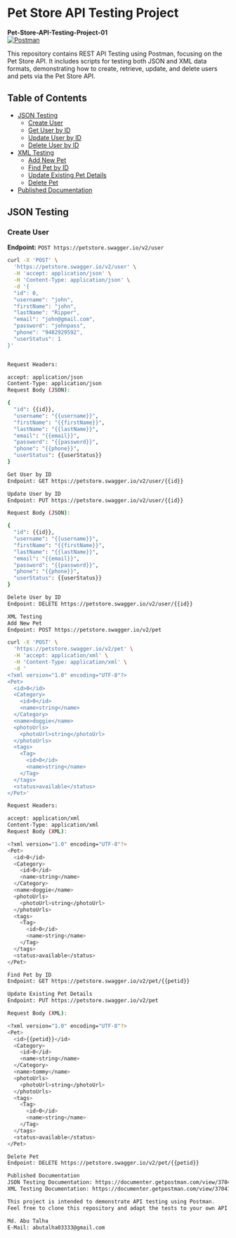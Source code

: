 # Pet Store API Testing Project

**Pet-Store-API-Testing-Project-01**  
[![Postman](https://www.vectorlogo.zone/logos/getpostman/getpostman-icon.svg)](https://www.postman.com/)

This repository contains REST API Testing using Postman, focusing on the Pet Store API. It includes scripts for testing both JSON and XML data formats, demonstrating how to create, retrieve, update, and delete users and pets via the Pet Store API.

## Table of Contents
- [JSON Testing](#json-testing)
  - [Create User](#create-user)
  - [Get User by ID](#get-user-by-id)
  - [Update User by ID](#update-user-by-id)
  - [Delete User by ID](#delete-user-by-id)
- [XML Testing](#xml-testing)
  - [Add New Pet](#add-new-pet)
  - [Find Pet by ID](#find-pet-by-id)
  - [Update Existing Pet Details](#update-existing-pet-details)
  - [Delete Pet](#delete-pet)
- [Published Documentation](#published-documentation)

## JSON Testing

### Create User

**Endpoint:** `POST https://petstore.swagger.io/v2/user`

```bash
curl -X 'POST' \
  'https://petstore.swagger.io/v2/user' \
  -H 'accept: application/json' \
  -H 'Content-Type: application/json' \
  -d '{
  "id": 0,
  "username": "john",
  "firstName": "john",
  "lastName": "Ripper",
  "email": "john@gmail.com",
  "password": "johnpass",
  "phone": "9482929592",
  "userStatus": 1
}'


Request Headers:

accept: application/json
Content-Type: application/json
Request Body (JSON):

{
  "id": {{id}},
  "username": "{{username}}",
  "firstName": "{{firstName}}",
  "lastName": "{{lastName}}",
  "email": "{{email}}",
  "password": "{{password}}",
  "phone": "{{phone}}",
  "userStatus": {{userStatus}}
}

Get User by ID
Endpoint: GET https://petstore.swagger.io/v2/user/{{id}}

Update User by ID
Endpoint: PUT https://petstore.swagger.io/v2/user/{{id}}

Request Body (JSON):

{
  "id": {{id}},
  "username": "{{username}}",
  "firstName": "{{firstName}}",
  "lastName": "{{lastName}}",
  "email": "{{email}}",
  "password": "{{password}}",
  "phone": "{{phone}}",
  "userStatus": {{userStatus}}
}

Delete User by ID
Endpoint: DELETE https://petstore.swagger.io/v2/user/{{id}}

XML Testing
Add New Pet
Endpoint: POST https://petstore.swagger.io/v2/pet

curl -X 'POST' \
  'https://petstore.swagger.io/v2/pet' \
  -H 'accept: application/xml' \
  -H 'Content-Type: application/xml' \
  -d '
<?xml version="1.0" encoding="UTF-8"?>
<Pet>
  <id>0</id>
  <Category>
    <id>0</id>
    <name>string</name>
  </Category>
  <name>doggie</name>
  <photoUrls>
    <photoUrl>string</photoUrl>
  </photoUrls>
  <tags>
    <Tag>
      <id>0</id>
      <name>string</name>
    </Tag>
  </tags>
  <status>available</status>
</Pet>'

Request Headers:

accept: application/xml
Content-Type: application/xml
Request Body (XML):

<?xml version="1.0" encoding="UTF-8"?>
<Pet>
  <id>0</id>
  <Category>
    <id>0</id>
    <name>string</name>
  </Category>
  <name>doggie</name>
  <photoUrls>
    <photoUrl>string</photoUrl>
  </photoUrls>
  <tags>
    <Tag>
      <id>0</id>
      <name>string</name>
    </Tag>
  </tags>
  <status>available</status>
</Pet>

Find Pet by ID
Endpoint: GET https://petstore.swagger.io/v2/pet/{{petid}}

Update Existing Pet Details
Endpoint: PUT https://petstore.swagger.io/v2/pet

Request Body (XML):

<?xml version="1.0" encoding="UTF-8"?>
<Pet>
  <id>{{petid}}</id>
  <Category>
    <id>0</id>
    <name>string</name>
  </Category>
  <name>tommy</name>
  <photoUrls>
    <photoUrl>string</photoUrl>
  </photoUrls>
  <tags>
    <Tag>
      <id>0</id>
      <name>string</name>
    </Tag>
  </tags>
  <status>available</status>
</Pet>

Delete Pet
Endpoint: DELETE https://petstore.swagger.io/v2/pet/{{petid}}

Published Documentation
JSON Testing Documentation: https://documenter.getpostman.com/view/37041522/2sA3sAi8PA
XML Testing Documentation: https://documenter.getpostman.com/view/37041522/2sAXjDdEfh

This project is intended to demonstrate API testing using Postman.
Feel free to clone this repository and adapt the tests to your own API testing needs.

Md. Abu Talha
E-Mail: abutalha03333@gmail.com
